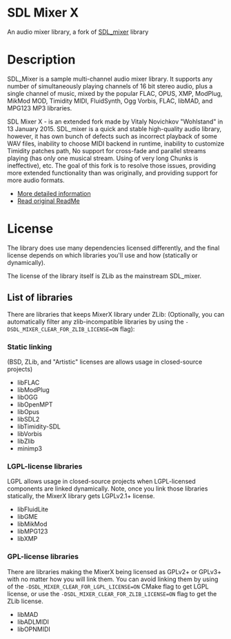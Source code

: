 # SDL Mixer X

An audio mixer library, a fork of [SDL_mixer](http://www.libsdl.org/projects/SDL_mixer/) library

# Description
SDL_Mixer is a sample multi-channel audio mixer library.
It supports any number of simultaneously playing channels of 16 bit stereo audio,
plus a single channel of music, mixed by the popular FLAC, OPUS, XMP, ModPlug,
MikMod MOD, Timidity MIDI, FluidSynth, Ogg Vorbis, FLAC, libMAD, and MPG123 MP3 libraries.

SDL Mixer X - is an extended fork made by Vitaly Novichkov "Wohlstand" in
13 January 2015. SDL_mixer is a quick and stable high-quality audio library,
however, it has own bunch of defects such as incorrect playback of some WAV files,
inability to choose MIDI backend in runtime, inability to customize Timidity patches path,
No support for cross-fade and parallel streams playing (has only one musical stream.
Using of very long Chunks is ineffective), etc. The goal of this fork is to resolve those
issues, providing more extended functionality than was originally,
and providing support for more audio formats.

* [More detailed information](docs/index.md)
* [Read original ReadMe](README.txt)


# License
The library does use many dependencies licensed differently, and the final license
depends on which libraries you'll use and how (statically or dynamically).

The license of the library itself is ZLib as the mainstream SDL_mixer.

## List of libraries
There are libraries that keeps MixerX library under ZLib:
(Optionally, you can automatically filter any zlib-incompatible libraries by using
the `-DSDL_MIXER_CLEAR_FOR_ZLIB_LICENSE=ON` flag):

### Static linking
(BSD, ZLib, and "Artistic" licenses are allows usage in closed-source projects)
* libFLAC
* libModPlug
* libOGG
* libOpenMPT
* libOpus
* libSDL2
* libTimidity-SDL
* libVorbis
* libZlib
* minimp3

### LGPL-license libraries
LGPL allows usage in closed-source projects when LGPL-licensed components are linked dynamically.
Note, once you link those libraries statically, the MixerX library gets LGPLv2.1+ license.
* libFluidLite
* libGME
* libMikMod
* libMPG123
* libXMP

### GPL-license libraries
There are libraries making the MixerX being licensed as GPLv2+ or GPLv3+ with no matter
how you will link them. You can avoid linking them by using of the `-DSDL_MIXER_CLEAR_FOR_LGPL_LICENSE=ON`
CMake flag to get LGPL license, or use the `-DSDL_MIXER_CLEAR_FOR_ZLIB_LICENSE=ON` flag
to get the ZLib license.
* libMAD
* libADLMIDI
* libOPNMIDI
